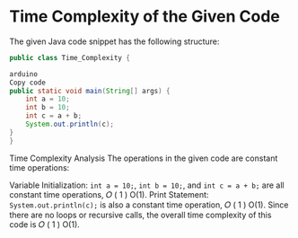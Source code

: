 ﻿# Time Complexity of the Given Code
The given Java code snippet has the following structure:

```java
public class Time_Complexity {

arduino
Copy code
public static void main(String[] args) {
    int a = 10;
    int b = 10;
    int c = a + b;
    System.out.println(c);
}
}
```

Time Complexity Analysis
The operations in the given code are constant time operations:

Variable Initialization: `int a = 10;`, `int b = 10;`, and `int c = a + b;` are all constant time operations, 
𝑂
(
1
)
O(1).
Print Statement: `System.out.println(c);` is also a constant time operation, 
𝑂
(
1
)
O(1).
Since there are no loops or recursive calls, the overall time complexity of this code is 
𝑂
(
1
)
O(1).
```
